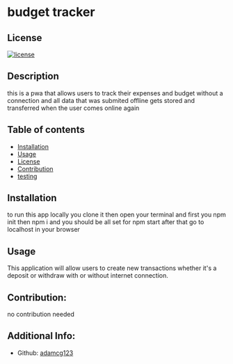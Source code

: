 # budget tracker

## License

[![license](https://img.shields.io/badge/license-none)](https://shields.io)

## Description

this is a pwa that allows users to track their expenses and budget without a connection and all data that was submited offline gets stored and transferred when the user comes online again

## Table of contents

- [Installation](#installation)
- [Usage](#usage)
- [License](#license)
- [Contribution](#Contribution)
- [testing](#testing)

## Installation

to run this app locally you clone it then open your terminal and first you npm init then npm i and you should be all set for npm start after that go to localhost in your browser

## Usage

This application will allow users to create new transactions whether it's a deposit or withdraw with or without internet connection.

## Contribution:

no contribution needed

## Additional Info:

- Github: [adamcg123](https://github.com/adamcg123)
